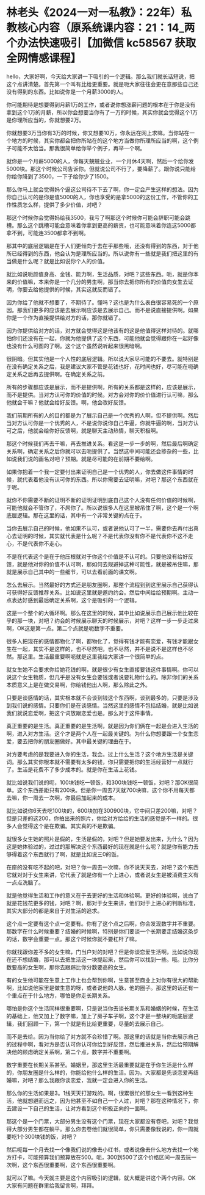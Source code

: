 # 林老头《2024一对一私教》：22年）私教核心内容（原系统课内容：21：14_两个办法快速吸引【加微信 kc58567 获取全网情感课程】

hello，大家好啊，今天给大家讲一下吸引的一个逻辑。那么我们就长话短说，把这个点讲清楚。首先第一个叫有比给更重要。就是呃大家往往会更在意那些自己还没有得到的东西。比如说你是一个月薪3000的人。

你可能期待是想要得到月薪1万的工作，或者说你想涨薪问题的根本在于你是没有拿到这个1万的月薪，所以你会想要当你有了一万的时候，其实你就会觉得这个1万是你理所应当的，你就想要2万。

你就想要3万当你有3万的时候，你又想要10万，你永远在网上求嘛。当你站在一个地方的时候，其实你都会把你所站在的这个地方当做你所理所应当的啊，这个例子可能不太恰当。那我很简单给你举个例子，再举一个啊。

就你是一个月薪5000的人，你每天兢兢业业，一个月休4天啊，然后一个给你发5000块。那这个时候公司告诉你。但就说公司不行了，要降薪了。跟你说只能给你给你降到了3500，一下子给你少了1500。

那么你马上就会觉得妈个逼这公司待不下去了啊，你一定会产生这样的想法。因为你自己认可的是你是值5000的人，你也享受的是拿5000的这份工作，不管你的工作性质怎么样，提供了多少价值，对吧？

那这个时候你会觉得妈给我3500，我亏了啊那这个时候你可能会辞职可能会跳槽。那么这个跳槽可能会意味着你拿到更高的薪资，也可能意味着你连这5000都拿不到，可能连3500都拿不到啊。

那其中的底层逻辑是在于人们更倾向于去在乎那些哦，还没有得到的东西，对于他所已经得到的东西，他会认为是理所应当的。所以说你有一些就是我们把这里的有当做是什么呢？就是比如说你个人的价值。

就比如说呃颜值身高、金钱、能力啊，生活品质，对吧？这些东西。呃，就是你本来的价值嘛，本来你是一个几分的男生啊，那当你去把你所有的价值向女生去证明，你要去给他提供的时候，其实这就反而错了。

因为你给了他就不想要了，不期待了。懂吗？这也是为什么表白很容易死的一个原因。那我们更多的应该是去展示啊应该是去展示自己。而不是说直接提供啊。如果你是一个作为直接提供给对方的话，那你就错了。

因为你提供给对方的话，对方就会觉得这是他该有的这是他值得这样对待的。就哪怕你们还没有在一起，你就为他提供了这个东西，可能他就会觉得跟你在一起好像也没有什么可图的了啊。这个这个虽然说听起来很黑暗啊。

很阴暗。但其实他是一个人性的底层逻辑。所以说大家尽可能的不要去。就特别是在没有确定关系之后，我是建议大家不管是花钱也好，花时间也好，尽可能在呃确定关系之后再去提供啊。在确定关系之前。

所有的步骤都应该是展示，而不是提供啊，所有的关系都是这样的，应该是展示，而不是提供。当对方认可你的价值的时候。对方会对你的价价值进行认可嘛，那么他就会干嘛？他就会给好反馈。啊，他会改好反馈。

我们前期所有的人的目的都是为了展示自己是一个优秀的人啊，但不提供啊。然后当对方认可你是一个优秀的人，不是说你说你自己牛逼，你就牛逼的啊，当对方认可之后，他就会给你好反馈啊，就是聊天主动热情，聊天积极啊。

那这个时候我们再去干嘛，再去推进关系。看这是一步一步的啊，然后最后啊确定关系啊，确定关系之后你就可以去呃提供了。当然这中间可能还会掺杂的一些，比如说我们说的画名对吧？预期。就是尽可能的在前期不要给啊。

如果你抱着一个我一定要付出来证明自己是一个优秀的人，你去做这件事情的时候，就代表着他没有认可你的东西。所以你需要去证明嘛，对吧？那这个东西就在于呢。

就你不你需要不断的证明不断的证明证明到底自己这个人没有任何价值的时候啊，可能他就会不管你了，不屌你了。所以说很多人在这里被吊住了啊，这个是一个啊底层逻辑。那在这里的话，其中有一个非常关键的点在于。

当你去展示自己的时候，他如果不认可，或者说他认可了一半，需要你去再付出真心去证明的时候，其实就代表是什么呢？不是代表你没有你不是代表你不这不走心，不是代表你不走心。

不是在代表这个是在于他压根就对于你这个价值是不认可的。只要他没有给好反馈，就是他对你的价值不认可啊，那如何去规避掉这种可能性，就是被吊住嘛，那就是展示自己其中的一些细节，可以去看前面的课文啊。

怎么去展示。当然最好的方式还是朋友圈啊，那整个流程到到这里展示自己获得认可获得好反馈推荐关系。比如说这里就是邀约约会。然后中间给给预期啊。主动一点表达好感到最后确定关系啊，这个是吸引的一个逻辑。

这是一个整个的大循环啊。那么在这里的时候，其中比如说展示自己展示他比较在乎的那一块，对吧？约会的时候展示聊天的时候展示，对吧？这样一步一步走过来啊，OK这是第一点。第二个点就是呃数字不重要。

很多人把现在的感情都物化了啊，都物化了，觉得有钱才能有恋爱，有钱才能跟女生在一起，其实不是这样的，也不尽然吧，也不尽然，并不是说不是这样也不尽然。那这里。生活最重要啊呃就是这里我给大家讲一个很简单的点。

就女生她不会要求你给她花钱的啊，就是很少有女生直接要钱这件事情啊。你可以说这个女生物质，但几乎是没有女生会要钱或者说要礼物什么的。除非你们的关系本质意义上是在做交易啊，你给钱他出人啊，那么除此之外。

只要是谈感情的话，其实根本就不会谈到钱这个东西啊，谈到最多的，只要是涉及到我们说的感情。只要你们是在谈感情。当然这里的感情不包括结婚，就是比如说我们就说恋爱啊，把这个词放跟恋爱也是。那么对于这件事情。

真正重要的是生活。真正重要的是生活啊，就是因为你们俩在一起是会进入生活的啊，进入对方生活。这个才是两个人在一起最关键的。为什么你想要跟一个女生恋爱，要去把你的朋友圈做好。其中最关键的理由在于。

对方要考虑的是我要进入你的生活，我会。过上什么生活？这个地方生活是关键词。那么其实你根本就不需要有太多的钱，你只需要把你的生活经营好一点就行了。生活是花费不了多少成本的。就是你在生活上花钱。

就比如说我们说的呃，100块钱吃一顿饭，和300块钱吃一顿饭，对吧？那OK很简单。这个东西差距只有200块。但是你一周去7天就700块嘛，这个你不用每天都去嘛，你一周去一次啊，你最后加起来的成本。

就比如说你6天去吃100块的，600块加在300900块，它中间只差200嘛，对吧？但是只差的这200，你拍出来的照片，你给对方给给的生活的感觉是不一样的。很多人会觉得这个是在欺骗。其实真的不是欺骗。

就很多女生她的照片是假的，生活是假的，对吧？但是她要发出来，为什么？因为这是她体验过的，过过的那解决这个东西最好的现在就是什么呢？就是你有能力去够得着这个东西就行了啊，就是比如说三0的饭。

在座的没有吃不起的吧，对吧？你一周去一次嘛，你不说天天去，对吧？这个东西它就对对于女生来讲，它代表了就是你有一个上进心，或者说女生是被消费主义有一点点洗脑了。

就是他觉得生活和工作的意义在于去更好的生活和体验啊。更好的体验啊，说白了就是花钱花更多的钱，对吧？啊，那对于女生来讲，他们对于上进心的判断标准，其实大部分的都是来自于对生活的追求。

这个点一定要有这个点一定要有。你有了这个点之后啊，你会发现数字并不重要。那数字在什么时候重要？结婚的时候啊，特别是你们要谈一个长期要走结婚这条步的话，数字会重要一点。那这个时候你就不要杠杆了嘛。

你就找跟你差不多的女生嘛，门当户对的对吧？但是你谈恋爱生活啊，比如说你现在还不想结婚，那可以去把生活这一块提起来，然后你可以找到一些。哦。比你分数要高的女生啊，那你去跟踪比你分数要高的女生。

有的女生他可能在生意上工作上也会帮到你啊，生意甚至商业上对你有很大的帮助啊，比如说他家里是做生意的呀，或者说他的人脉，他的圈子。那这里的话还有一个重点在于什么地方，哪怕是你走长期关系。

哪怕是你这个生活同样很重要啊，只是说当你去谈长期关系和婚姻的时候，在生活的基础上，他又加上了数字嘛，加上了房子车子啊，这个才是一整块的呃底层逻辑，我们回顾一下，第一个就是有比给更重要，尽量的去展示自己。

而不是去给。因为当你给了对方就不会珍惜了啊。那这里的话就是当你去展示自己的过程中啊，看对方是否认可你认可你给到好反馈，然后推进关系，然后给预期解决他的顾虑确定关系啊，第二个点，数字并不重要啊。

数字重要在长期关系甚至。婚姻里，那这里生活最重要就是在于你生活是什么样的，你朋友圈是什么样的，你能给他什么样的生活。因为。大家都是先谈恋爱再结婚嘛，对吧？那么我跟你谈恋爱，我就一定会进入你的生活。

那么你的生活如果是3。1线天天打游戏的。啊，很累很忙的那女生一看到这种生活，他就想避而远之，因为他甚至不如自己一个人过，对吧？那在这种情况下，你去建设一下自己的生活，让对方看到这个积极正向的一面啊。

那这个是一个门票，大部分男生没有这个门票，现在大家都没有卷吧，对吧？我觉得大部分男生都在躺平。那么你去卷他们就很简单，你只需要像我说的，你一周就要吃1个300块钱的饭，对吧？

然后呃每一个月去找一个像我们说的像去小红书，或者说像去什么地方去找一个地方打卡，可能预算我们预算放在500。呃，300到500了这个价格区间一周去玩一次啊，这个东西很重要啊，这个东西很重要啊。

就可以了嘛。今天就主要是这个内容吸引的逻辑，就大概是讲这个两个内容。OK大家有问题在群里给我留言啊，拜拜。

